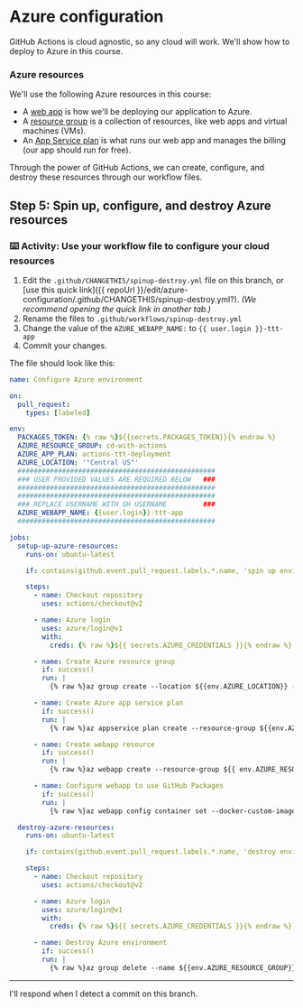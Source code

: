 # Azure configuration

GitHub Actions is cloud agnostic, so any cloud will work. We'll show how to deploy to Azure in this course.

### Azure resources

We'll use the following Azure resources in this course:
- A [web app](https://docs.microsoft.com/en-us/azure/app-service/overview) is how we'll be deploying our application to Azure.
- A [resource group](https://docs.microsoft.com/en-us/azure/azure-resource-manager/management/overview#resource-groups) is a collection of resources, like web apps and virtual machines (VMs).
- An [App Service plan](https://docs.microsoft.com/en-us/azure/app-service/overview-hosting-plans) is what runs our web app and manages the billing (our app should run for free).

Through the power of GitHub Actions, we can create, configure, and destroy these resources through our workflow files. 

## Step 5: Spin up, configure, and destroy Azure resources

### :keyboard: Activity: Use your workflow file to configure your cloud resources

1. Edit the `.github/CHANGETHIS/spinup-destroy.yml` file on this branch, or [use this quick link]({{ repoUrl }}/edit/azure-configuration/.github/CHANGETHIS/spinup-destroy.yml?). _(We recommend opening the quick link in another tab.)_
1. Rename the files to `.github/workflows/spinup-destroy.yml`
1. Change the value of the `AZURE_WEBAPP_NAME:` to `{{ user.login }}-ttt-app`
1. Commit your changes.

The file should look like this:

```yaml
name: Configure Azure environment

on: 
  pull_request:
    types: [labeled]

env:
  PACKAGES_TOKEN: {% raw %}${{secrets.PACKAGES_TOKEN}}{% endraw %}
  AZURE_RESOURCE_GROUP: cd-with-actions
  AZURE_APP_PLAN: actions-ttt-deployment
  AZURE_LOCATION: '"Central US"'
  #################################################
  ### USER PROVIDED VALUES ARE REQUIRED BELOW   ###
  #################################################
  #################################################
  ### REPLACE USERNAME WITH GH USERNAME         ###
  AZURE_WEBAPP_NAME: {{user.login}}-ttt-app
  #################################################

jobs:
  setup-up-azure-resources:
    runs-on: ubuntu-latest

    if: contains(github.event.pull_request.labels.*.name, 'spin up environment')

    steps:
      - name: Checkout repository
        uses: actions/checkout@v2

      - name: Azure login
        uses: azure/login@v1
        with:
          creds: {% raw %}${{ secrets.AZURE_CREDENTIALS }}{% endraw %}

      - name: Create Azure resource group
        if: success()
        run: |
          {% raw %}az group create --location ${{env.AZURE_LOCATION}} --name ${{env.AZURE_RESOURCE_GROUP}} --subscription ${{secrets.AZURE_SUBSCRIPTION_ID}}{% endraw %}

      - name: Create Azure app service plan
        if: success()
        run: |
          {% raw %}az appservice plan create --resource-group ${{env.AZURE_RESOURCE_GROUP}} --name ${{env.AZURE_APP_PLAN}} --is-linux --sku F1 --subscription ${{secrets.AZURE_SUBSCRIPTION_ID}}{% endraw %}

      - name: Create webapp resource
        if: success()
        run: |
          {% raw %}az webapp create --resource-group ${{ env.AZURE_RESOURCE_GROUP }} --plan ${{ env.AZURE_APP_PLAN }} --name ${{ env.AZURE_WEBAPP_NAME }}  --deployment-container-image-name nginx --subscription ${{secrets.AZURE_SUBSCRIPTION_ID}}{% endraw %}

      - name: Configure webapp to use GitHub Packages
        if: success()
        run: |
          {% raw %}az webapp config container set --docker-custom-image-name nginx --docker-registry-server-password ${{secrets.GITHUB_TOKEN}} --docker-registry-server-url https://docker.pkg.github.com --docker-registry-server-user ${{github.actor}} --name ${{ env.AZURE_WEBAPP_NAME }} --resource-group ${{ env.AZURE_RESOURCE_GROUP }} --subscription ${{secrets.AZURE_SUBSCRIPTION_ID}}{% endraw %}

  destroy-azure-resources:
    runs-on: ubuntu-latest

    if: contains(github.event.pull_request.labels.*.name, 'destroy environment')

    steps:
      - name: Checkout repository
        uses: actions/checkout@v2

      - name: Azure login
        uses: azure/login@v1
        with:
          creds: {% raw %}${{ secrets.AZURE_CREDENTIALS }}{% endraw %}

      - name: Destroy Azure environment
        if: success()
        run: |
          {% raw %}az group delete --name ${{env.AZURE_RESOURCE_GROUP}} --subscription ${{secrets.AZURE_SUBSCRIPTION_ID}} --yes{% endraw %}
```

---

I'll respond when I detect a commit on this branch.